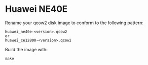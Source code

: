 # Huawei NE40E

Rename your qcow2 disk image to conform to the following pattern:

```
huawei_ne40e-<version>.qcow2
or
huawei_ce12800-<version>.qcow2
```

Build the image with:

```
make
```

